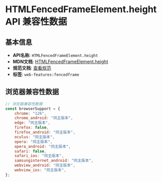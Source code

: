 # HTMLFencedFrameElement.height API 兼容性数据

## 基本信息

- **API名称**: `HTMLFencedFrameElement.height`
- **MDN文档**: [HTMLFencedFrameElement.height](https://developer.mozilla.org/docs/Web/API/HTMLFencedFrameElement/height)
- **规范文档**: [查看规范](https://wicg.github.io/fenced-frame/#dom-htmlfencedframeelement-height)
- **标签**: `web-features:fencedframe`

## 浏览器兼容性数据

```javascript
// 浏览器兼容性数据
const browserSupport = {
    chrome: "126",
    chrome_android: "同主版本",
    edge: "同主版本",
    firefox: false,
    firefox_android: "同主版本",
    oculus: "同主版本",
    opera: "同主版本",
    opera_android: "同主版本",
    safari: false,
    safari_ios: "同主版本",
    samsunginternet_android: "同主版本",
    webview_android: "同主版本",
    webview_ios: "同主版本",
};

```

